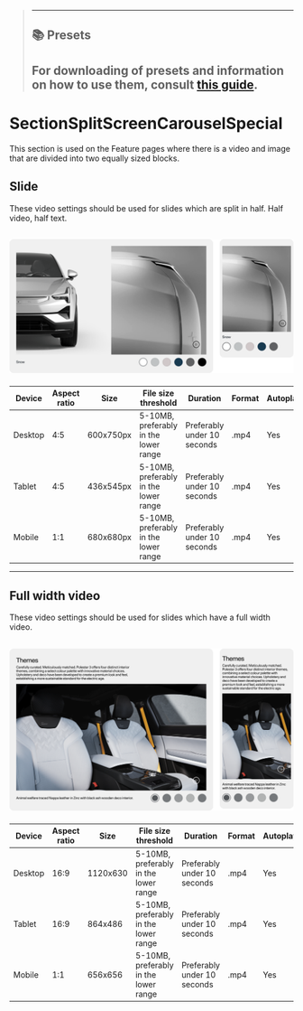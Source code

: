 > ---
> ## 📚 Presets
>
> For downloading of presets and information on how to use them, consult [this guide](/docs/guides/presets/README.md).
> ---

# SectionSplitScreenCarouselSpecial

This section is used on the Feature pages where there is a video and image that are divided into two equally sized blocks.

## Slide

These video settings should be used for slides which are split in half. Half video, half text.

## ![section image](./split-screen-carousel-special.png)

<!--
SectionSplitScreenCarouselSpecial
Storybook: http://localhost:6006/?path=/story/organisms-sectionsplitscreencarouselspecial--default-story
-->

| Device  | Aspect ratio | Size      | File size threshold                   | Duration                    | Format | Autoplay | Audio |
| ------- | ------------ | --------- | ------------------------------------- | --------------------------- | ------ | -------- | ----- |
| Desktop | 4:5          | 600x750px | 5-10MB, preferably in the lower range | Preferably under 10 seconds | .mp4   | Yes      | No    |
| Tablet  | 4:5          | 436x545px | 5-10MB, preferably in the lower range | Preferably under 10 seconds | .mp4   | Yes      | No    |
| Mobile  | 1:1          | 680x680px | 5-10MB, preferably in the lower range | Preferably under 10 seconds | .mp4   | Yes      | No    |

---

## Full width video

These video settings should be used for slides which have a full width video.

## ![section image](./section-media-gallery-autoplay.png)

<!--
SectionSplitScreenCarouselSpecial
Storybook: http://localhost:6006/?path=/story/organisms-sectionsplitscreencarouselspecial--default-story
-->

| Device  | Aspect ratio | Size     | File size threshold                   | Duration                    | Format | Autoplay | Audio |
| ------- | ------------ | -------- | ------------------------------------- | --------------------------- | ------ | -------- | ----- |
| Desktop | 16:9         | 1120x630 | 5-10MB, preferably in the lower range | Preferably under 10 seconds | .mp4   | Yes      | No    |
| Tablet  | 16:9         | 864x486  | 5-10MB, preferably in the lower range | Preferably under 10 seconds | .mp4   | Yes      | No    |
| Mobile  | 1:1          | 656x656  | 5-10MB, preferably in the lower range | Preferably under 10 seconds | .mp4   | Yes      | No    |
